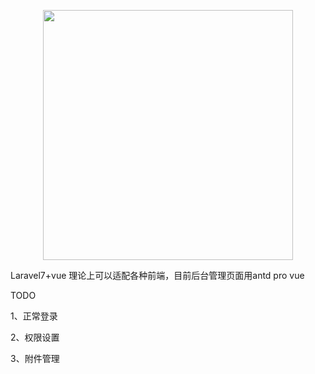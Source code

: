 <p align="center"><img src="https://res.cloudinary.com/dtfbvvkyp/image/upload/v1566331377/laravel-logolockup-cmyk-red.svg" width="400"></p>
<p>Laravel7+vue 理论上可以适配各种前端，目前后台管理页面用antd pro vue</p>
TODO
<p>1、正常登录</p>
<p>2、权限设置</p>
<p>3、附件管理</p>
